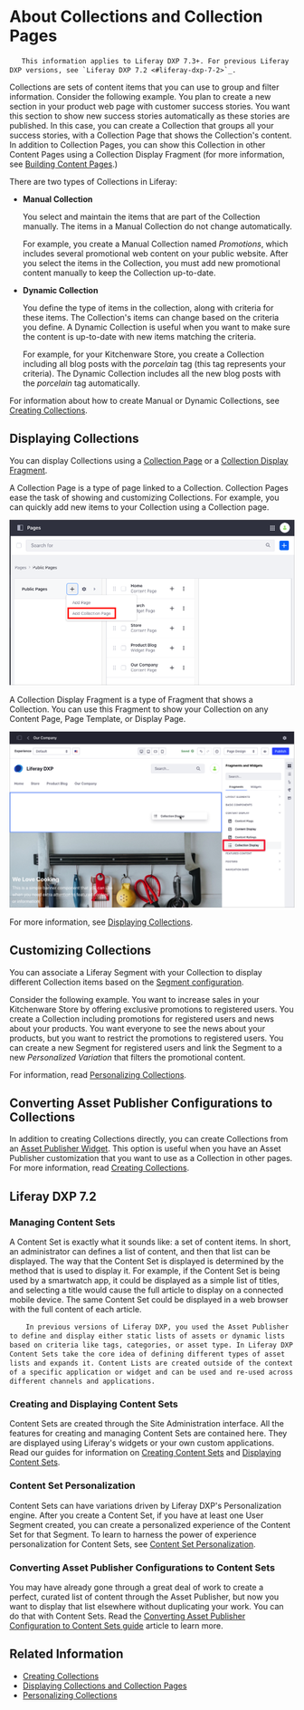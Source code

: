 # About Collections and Collection Pages

```note::
   This information applies to Liferay DXP 7.3+. For previous Liferay DXP versions, see `Liferay DXP 7.2 <#liferay-dxp-7-2>`_.
```

Collections are sets of content items that you can use to group and filter information. Consider the following example. You plan to create a new section in your product web page with customer success stories. You want this section to show new success stories automatically as these stories are published. In this case, you can create a Collection that groups all your success stories, with a Collection Page that shows the Collection's content. In addition to Collection Pages, you can show this Collection in other Content Pages using a Collection Display Fragment (for more information, see [Building Content Pages](../../site-building/creating-pages/building-and-managing-content-pages/building-content-pages.md).)

There are two types of Collections in Liferay:

- **Manual Collection**

    You select and maintain the items that are part of the Collection manually. The items in a Manual Collection do not change automatically.

    For example, you create a Manual Collection named *Promotions*, which includes several promotional web content on your public website. After you select the items in the Collection, you must add new promotional content manually to keep the Collection up-to-date.

- **Dynamic Collection**

    You define the type of items in the collection, along with criteria for these items. The Collection's items can change based on the criteria you define. A Dynamic Collection is useful when you want to make sure the content is up-to-date with new items matching the criteria.

    For example, for your Kitchenware Store, you create a Collection including all blog posts with the *porcelain* tag (this tag represents your criteria). The Dynamic Collection includes all the new blog posts with the *porcelain* tag automatically.

For information about how to create Manual or Dynamic Collections, see [Creating Collections](./creating-collections.md).

## Displaying Collections

You can display Collections using a [Collection Page](../../site-building/displaying-content/displaying-collections/displaying-collections-and-collection-pages.md#displaying-collections-using-a-collection-page) or a [Collection Display Fragment](../../site-building/displaying-content/displaying-collections/displaying-collections-and-collection-pages.md#displaying-collections-using-a-collection-display-fragment).

A Collection Page is a type of page linked to a Collection. Collection Pages ease the task of showing and customizing Collections. For example, you can quickly add new items to your Collection using a Collection page.

![You can display your Collection using a Collection Page](./about-collections-and-collection-pages/images/01.png)

A Collection Display Fragment is a type of Fragment that shows a Collection. You can use this Fragment to show your Collection on any Content Page, Page Template, or Display Page.

![You can show the Collection's content using a Collection Display Fragment](./about-collections-and-collection-pages/images/02.png)

For more information, see [Displaying Collections](../../site-building/displaying-content/displaying-collections/displaying-collections-and-collection-pages.md).

## Customizing Collections

You can associate a Liferay Segment with your Collection to display different Collection items based on the [Segment configuration](../../site-building/personalizing-site-experience/segmentation/creating-and-managing-user-segments.md).

Consider the following example. You want to increase sales in your Kitchenware Store by offering exclusive promotions to registered users. You create a Collection including promotions for registered users and news about your products. You want everyone to see the news about your products, but you want to restrict the promotions to registered users. You can create a new Segment for registered users and link the Segment to a new *Personalized Variation* that filters the promotional content.

For information, read [Personalizing Collections](../../site-building/personalizing-site-experience/experience-personalization/personalizing-collections.md).

## Converting Asset Publisher Configurations to Collections

In addition to creating Collections directly, you can create Collections from an [Asset Publisher Widget](../../site-building/displaying-content/using-the-asset-publisher-widget/displaying-assets-intro.md). This option is useful when you have an Asset Publisher customization that you want to use as a Collection in other pages. For more information, read [Creating Collections](./creating-collections.md#creating-a-collection-from-an-asset-publisher).

## Liferay DXP 7.2

### Managing Content Sets

A Content Set is exactly what it sounds like: a set of content items. In short, an administrator can defines a list of content, and then that list can be displayed. The way that the Content Set is displayed is determined by the method that is used to display it. For example, if the Content Set is being used by a smartwatch app, it could be displayed as a simple list of titles, and selecting a title would cause the full article to display on a connected mobile device. The same Content Set could be displayed in a web browser with the full content of each article.

```note::
    In previous versions of Liferay DXP, you used the Asset Publisher to define and display either static lists of assets or dynamic lists based on criteria like tags, categories, or asset type. In Liferay DXP Content Sets take the core idea of defining different types of asset lists and expands it. Content Lists are created outside of the context of a specific application or widget and can be used and re-used across different channels and applications.
```

### Creating and Displaying Content Sets

Content Sets are created through the Site Administration interface. All the features for creating and managing Content Sets are contained here. They are displayed using Liferay's widgets or your own custom applications. Read our
guides for information on [Creating Content Sets](./creating-collections.md#creating-content-sets) and
[Displaying Content Sets](../../site-building/displaying-content/displaying-collections/displaying-collections-and-collection-pages.md#displaying-content-sets).

### Content Set Personalization

Content Sets can have variations driven by Liferay DXP's Personalization engine. After you create a Content Set, if you have at least one User Segment created, you can create a personalized experience of the Content Set for that Segment. To learn to harness the power of experience personalization for Content Sets, see [Content Set Personalization](../../site-building/personalizing-site-experience/experience-personalization/personalizing-collections.md#content-set-personalization).

### Converting Asset Publisher Configurations to Content Sets

You may have already gone through a great deal of work to create a perfect, curated list of content through the Asset Publisher, but now you want to display that list elsewhere without duplicating your work. You can do that with Content Sets. Read the [Converting Asset Publisher Configuration to Content Sets guide](./creating-collections.md#converting-asset-publisher-configurations-to-content-sets) article to learn more.

## Related Information

- [Creating Collections](./creating-collections.md)
- [Displaying Collections and Collection Pages](../../site-building/displaying-content/displaying-collections/displaying-collections-and-collection-pages.md)
- [Personalizing Collections](../../site-building/personalizing-site-experience/experience-personalization/personalizing-collections.md)

